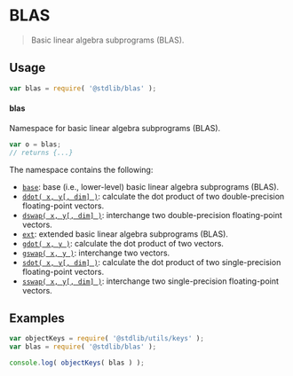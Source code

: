 <!--

@license Apache-2.0

Copyright (c) 2018 The Stdlib Authors.

Licensed under the Apache License, Version 2.0 (the "License");
you may not use this file except in compliance with the License.
You may obtain a copy of the License at

   http://www.apache.org/licenses/LICENSE-2.0

Unless required by applicable law or agreed to in writing, software
distributed under the License is distributed on an "AS IS" BASIS,
WITHOUT WARRANTIES OR CONDITIONS OF ANY KIND, either express or implied.
See the License for the specific language governing permissions and
limitations under the License.

-->

# BLAS

> Basic linear algebra subprograms (BLAS).

<section class="usage">

## Usage

```javascript
var blas = require( '@stdlib/blas' );
```

#### blas

Namespace for basic linear algebra subprograms (BLAS).

```javascript
var o = blas;
// returns {...}
```

The namespace contains the following:

<!-- <toc pattern="*"> -->

<div class="namespace-toc">

-   <span class="signature">[`base`][@stdlib/blas/base]</span><span class="delimiter">: </span><span class="description">base (i.e., lower-level) basic linear algebra subprograms (BLAS).</span>
-   <span class="signature">[`ddot( x, y[, dim] )`][@stdlib/blas/ddot]</span><span class="delimiter">: </span><span class="description">calculate the dot product of two double-precision floating-point vectors.</span>
-   <span class="signature">[`dswap( x, y[, dim] )`][@stdlib/blas/dswap]</span><span class="delimiter">: </span><span class="description">interchange two double-precision floating-point vectors.</span>
-   <span class="signature">[`ext`][@stdlib/blas/ext]</span><span class="delimiter">: </span><span class="description">extended basic linear algebra subprograms (BLAS).</span>
-   <span class="signature">[`gdot( x, y )`][@stdlib/blas/gdot]</span><span class="delimiter">: </span><span class="description">calculate the dot product of two vectors.</span>
-   <span class="signature">[`gswap( x, y )`][@stdlib/blas/gswap]</span><span class="delimiter">: </span><span class="description">interchange two vectors.</span>
-   <span class="signature">[`sdot( x, y[, dim] )`][@stdlib/blas/sdot]</span><span class="delimiter">: </span><span class="description">calculate the dot product of two single-precision floating-point vectors.</span>
-   <span class="signature">[`sswap( x, y[, dim] )`][@stdlib/blas/sswap]</span><span class="delimiter">: </span><span class="description">interchange two single-precision floating-point vectors.</span>

</div>

<!-- </toc> -->

</section>

<!-- /.usage -->

<section class="examples">

## Examples

<!-- TODO: better examples -->

<!-- eslint no-undef: "error" -->

```javascript
var objectKeys = require( '@stdlib/utils/keys' );
var blas = require( '@stdlib/blas' );

console.log( objectKeys( blas ) );
```

</section>

<!-- /.examples -->

<!-- Section for related `stdlib` packages. Do not manually edit this section, as it is automatically populated. -->

<section class="related">

</section>

<!-- /.related -->

<!-- Section for all links. Make sure to keep an empty line after the `section` element and another before the `/section` close. -->

<section class="links">

<!-- <toc-links> -->

[@stdlib/blas/base]: https://github.com/stdlib-js/stdlib/tree/develop/lib/node_modules/%40stdlib/blas/base

[@stdlib/blas/ddot]: https://github.com/stdlib-js/stdlib/tree/develop/lib/node_modules/%40stdlib/blas/ddot

[@stdlib/blas/dswap]: https://github.com/stdlib-js/stdlib/tree/develop/lib/node_modules/%40stdlib/blas/dswap

[@stdlib/blas/ext]: https://github.com/stdlib-js/stdlib/tree/develop/lib/node_modules/%40stdlib/blas/ext

[@stdlib/blas/gdot]: https://github.com/stdlib-js/stdlib/tree/develop/lib/node_modules/%40stdlib/blas/gdot

[@stdlib/blas/gswap]: https://github.com/stdlib-js/stdlib/tree/develop/lib/node_modules/%40stdlib/blas/gswap

[@stdlib/blas/sdot]: https://github.com/stdlib-js/stdlib/tree/develop/lib/node_modules/%40stdlib/blas/sdot

[@stdlib/blas/sswap]: https://github.com/stdlib-js/stdlib/tree/develop/lib/node_modules/%40stdlib/blas/sswap

<!-- </toc-links> -->

</section>

<!-- /.links -->
